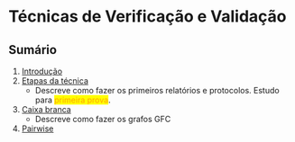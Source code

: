 # Técnicas de Verificação e Validação

## Sumário

1. [Introdução](introducao.md)
2. [Etapas da técnica](etapas-da-tecnica.md)
   * Descreve como fazer os primeiros relatórios e protocolos. Estudo para <mark style="color:orange;">primeira prova</mark>.
3. [Caixa branca](caixa-branca.md)
   * Descreve como fazer os grafos GFC
4. [Pairwise](pairwise.md)
